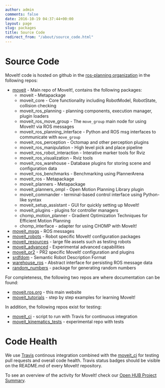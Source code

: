 ```yaml
---
author: admin
comments: false
date: 2016-10-19 04:37:44+00:00
layout: page
slug: packages
title: Source Code
redirect_from: "/about/source_code.html"
---
```


# Source Code

MoveIt! code is hosted on github in the [ros-planning organization](http://github.com/ros-planning) in the following repos:

  * [moveit](https://github.com/ros-planning/moveit) - Main repo of MoveIt!, contains the following packages:
    * moveit - Metapackage
    * moveit_core - Core functionality including RobotModel, RobotState, collision checking
    * moveit_ros_planning - planning components, execution manager, plugin loaders
    * moveit_ros_move_group - The ``move_group`` main node for using MoveIt! via ROS messages
    * moveit_ros_planning_interface - Python and ROS msg interfaces to communicate with ``move_group``
    * moveit_ros_perception - Octomap and other perception plugins
    * moveit_ros_manipulation - High level pick and place pipeline
    * moveit_ros_robot_interaction - Interative marker tools for Rviz
    * moveit_ros_visualization - Rviz tools
    * moveit_ros_warehouse - Database plugins for storing scene and configuration data
    * moveit_ros_benchmarks - Benchmarking using PlannerArena
    * moveit_ros - Metapackage
    * moveit_planners - Metapackage
    * moveit_planners_ompl - Open Motion Planning Library plugin
    * moveit_commander - terminal-based control interface using Python-like syntax
    * moveit_setup_assistant - GUI for quickly setting up MoveIt!
    * moveit_plugins - plugins for controller managers
    * chomp_motion_planner - Gradient Optimization Techniques for Efficient Motion Planning
    * chomp_interface - adapter for using CHOMP with MoveIt!
  * [moveit_msgs](https://github.com/ros-planning/moveit_msgs) - ROS messages
  * [moveit_robots](https://github.com/ros-planning/moveit_robots) - Robot specific MoveIt! configuration packages
  * [moveit_resources](https://github.com/ros-planning/moveit_resources) - large file assets such as testing robots
  * [moveit_advanced](https://github.com/ros-planning/moveit_advanced) - Experimental advanced capabilities
  * [moveit_pr2](https://github.com/ros-planning/moveit_pr2) - PR2 specific MoveIt! configuration and plugins
  * [srdfdom](https://github.com/ros-planning/srdfdom) - Semantic Robot Description Format
  * [warehouse_ros](https://github.com/ros-planning/warehouse_ros) - Abstract interface for persisting ROS message data
  * [random_numbers](https://github.com/ros-planning/random_numbers) - package for generating random numbers

For completeness, the following two repos are where documentation can be found:

  * [moveit.ros.org](https://github.com/ros-planning/moveit.ros.org) - this main website
  * [moveit_tutorials](https://github.com/ros-planning/moveit_tutorials) - step by step examples for learning MoveIt!

In addition, the following repos exist for testing:

  * [moveit_ci](https://github.com/ros-planning/moveit_ci) - script to run with Travis for continuous integration
  * [moveit_kinematics_tests](https://github.com/ros-planning/moveit_kinematics_tests) - experimental repo with tests

# Code Health

We use [Travis](https://travis-ci.org/ros-planning/) continous integration combined with the [moveit_ci](https://github.com/ros-planning/moveit_ci) for testing pull requests and overall code health. Travis status badges should be visible on the README.md of every MoveIt! repository.

To see an overview of the activity for MoveIt! check our [Open HUB Project Summary](https://www.openhub.net/p/moveit_).
